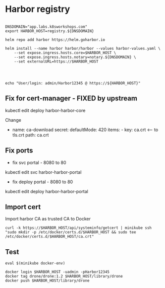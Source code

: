 # Harbor registry

```

DNSDOMAIN="app.labs.k8sworkshops.com"
export HARBOR_HOST=registry.${DNSDOMAIN}

helm repo add harbor https://helm.goharbor.io

helm install --name harbor harbor/harbor --values harbor-values.yaml \
    --set expose.ingress.hosts.core=$HARBOR_HOST \
    --set expose.ingress.hosts.notary=notary.${DNSDOMAIN} \
    --set externalURL=https://$HARBOR_HOST




echo "User/login: admin/Harbor12345 @ https://${HARBOR_HOST}"
```

## Fix for cert-manager - FIXED by upstream

kubectl edit deploy harbor-harbor-core

Change 

   - name: ca-download
        secret:
          defaultMode: 420
          items:
          - key: ca.crt <-- to tls.crt
            path: ca.crt 

## Fix ports

* fix svc portal - 8080 to 80

kubectl edit svc harbor-harbor-portal

* fix deploy portal - 8080 to 80

kubectl edit deploy harbor-harbor-portal


## Import cert

Import harbor CA as trusted CA to Docker

```
curl -k https://$HARBOR_HOST/api/systeminfo/getcert | minikube ssh "sudo mkdir -p /etc/docker/certs.d/$HARBOR_HOST && sudo tee /etc/docker/certs.d/$HARBOR_HOST/ca.crt"
```

## Test

```
eval $(minikube docker-env)

docker login $HARBOR_HOST -uadmin -pHarbor12345
docker tag drone/drone:1.2 $HARBOR_HOST/library/drone
docker push $HARBOR_HOST/library/drone
```
